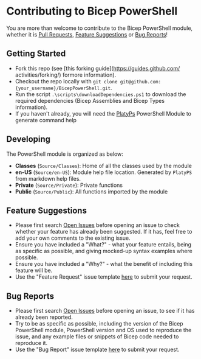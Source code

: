 # Contributing to Bicep PowerShell

You are more than welcome to contribute to the Bicep PowerShell module, whether it is [Pull Requests](#pull-requests), [Feature Suggestions](#feature-suggestions) or [Bug Reports](#bug-reports)!

## Getting Started

* Fork this repo (see [this forking guide](https://guides.github.com/ activities/forking/) formore information).
* Checkout the repo locally with `git clone git@github.com:{your_username}/BicepPowerShell.git`.
* Run the script `.\scripts\downloadDependencies.ps1` to download the required dependencies (Bicep Assemblies and Bicep Types information).
* If you haven't already, you will need the [PlatyPs](https://github.com/PowerShell/platyPS) PowerShell Module to generate command help

## Developing

The PowerShell module is organized as below:

* **Classes** (`Source/Classes`): Home of all the classes used by the module
* **en-US** (`Source/en-US`): Module help file location. Generated by `PlatyPS` from markdown help files.
* **Private** (`Source/Private`): Private functions
* **Public** (`Source/Public`): All functions imported by the module

## Feature Suggestions

* Please first search [Open Issues](https://github.com/StefanIvemo/BicepPowerShell/issues) before opening an issue to check whether your feature has already been suggested. If it has, feel free to add your own comments to the existing issue.
* Ensure you have included a "What?" - what your feature entails, being as specific as possible, and giving mocked-up syntax examples where possible.
* Ensure you have included a "Why?" - what the benefit of including this feature will be.
* Use the "Feature Request" issue template [here](https://github.com/StefanIvemo/BicepPowerShell/issues/new/choose) to submit your request.

## Bug Reports

* Please first search [Open Issues](https://github.com/StefanIvemo/BicepPowerShell/issues) before opening an issue, to see if it has already been reported.
* Try to be as specific as possible, including the version of the Bicep PowerShell module, PowerShell version and OS used to reproduce the issue, and any example files or snippets of Bicep code needed to reproduce it.
* Use the "Bug Report" issue template [here](https://github.com/StefanIvemo/BicepPowerShell/issues/new/choose) to submit your request.
